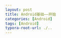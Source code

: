 ```yaml
---
layout: post
title: Android基础——开始
categories: [Android]
tags: [Android]
typora-root-url: ./..
---
```

